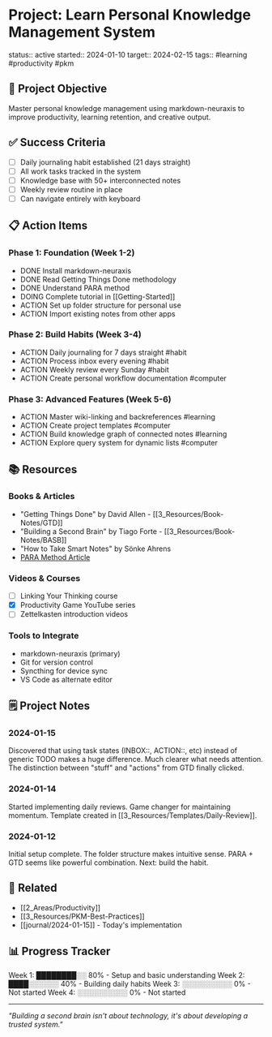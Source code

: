 # Project: Learn Personal Knowledge Management System

status:: active
started:: 2024-01-10
target:: 2024-02-15
tags:: #learning #productivity #pkm

## 🎯 Project Objective

Master personal knowledge management using markdown-neuraxis to improve productivity, learning retention, and creative output.

## ✅ Success Criteria

- [ ] Daily journaling habit established (21 days straight)
- [ ] All work tasks tracked in the system
- [ ] Knowledge base with 50+ interconnected notes
- [ ] Weekly review routine in place
- [ ] Can navigate entirely with keyboard

## 📋 Action Items

### Phase 1: Foundation (Week 1-2) 
- DONE Install markdown-neuraxis
- DONE Read Getting Things Done methodology
- DONE Understand PARA method
- DOING Complete tutorial in [[Getting-Started]]
- ACTION Set up folder structure for personal use
- ACTION Import existing notes from other apps

### Phase 2: Build Habits (Week 3-4)
- ACTION Daily journaling for 7 days straight #habit
- ACTION Process inbox every evening #habit
- ACTION Weekly review every Sunday #habit
- ACTION Create personal workflow documentation #computer

### Phase 3: Advanced Features (Week 5-6)
- ACTION Master wiki-linking and backreferences #learning
- ACTION Create project templates #computer
- ACTION Build knowledge graph of connected notes #learning
- ACTION Explore query system for dynamic lists #computer

## 📚 Resources

### Books & Articles
- "Getting Things Done" by David Allen - [[3_Resources/Book-Notes/GTD]]
- "Building a Second Brain" by Tiago Forte - [[3_Resources/Book-Notes/BASB]]
- "How to Take Smart Notes" by Sönke Ahrens
- [PARA Method Article](https://fortelabs.co/blog/para/)

### Videos & Courses
- [ ] Linking Your Thinking course
- [x] Productivity Game YouTube series
- [ ] Zettelkasten introduction videos

### Tools to Integrate
- markdown-neuraxis (primary)
- Git for version control
- Syncthing for device sync
- VS Code as alternate editor

## 🗒️ Project Notes

### 2024-01-15
Discovered that using task states (INBOX::, ACTION::, etc) instead of generic TODO makes a huge difference. Much clearer what needs attention. The distinction between "stuff" and "actions" from GTD finally clicked.

### 2024-01-14  
Started implementing daily reviews. Game changer for maintaining momentum. Template created in [[3_Resources/Templates/Daily-Review]].

### 2024-01-12
Initial setup complete. The folder structure makes intuitive sense. PARA + GTD seems like powerful combination. Next: build the habit.

## 🔗 Related
- [[2_Areas/Productivity]]
- [[3_Resources/PKM-Best-Practices]]
- [[journal/2024-01-15]] - Today's implementation

## 📊 Progress Tracker

Week 1: ████████░░ 80% - Setup and basic understanding
Week 2: ████░░░░░░ 40% - Building daily habits
Week 3: ░░░░░░░░░░ 0%  - Not started
Week 4: ░░░░░░░░░░ 0%  - Not started

---

*"Building a second brain isn't about technology, it's about developing a trusted system."*